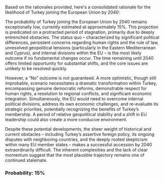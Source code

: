 Based on the rationales provided, here's a consolidated rationale for the likelihood of Turkey joining the European Union by 2040:

The probability of Turkey joining the European Union by 2040 remains exceptionally low, currently estimated at approximately 15%. This projection is predicated on a protracted period of stagnation, primarily due to deeply entrenched obstacles. The status quo – characterized by significant political differences, persistent concerns regarding human rights and the rule of law, unresolved geopolitical tensions (particularly in the Eastern Mediterranean and Cyprus), and internal divisions within the EU – is the most likely outcome if no fundamental changes occur. The time remaining until 2040 offers limited opportunity for substantial shifts, and the core issues are unlikely to be resolved quickly.

However, a “No” outcome is not guaranteed. A more optimistic, though still improbable, scenario necessitates a dramatic transformation within Turkey, encompassing genuine democratic reforms, demonstrable respect for human rights, a resolution to regional conflicts, and significant economic integration. Simultaneously, the EU would need to overcome internal political divisions, address its own economic challenges, and re-evaluate its strategic priorities, potentially recognizing the benefits of Turkey’s membership. A period of relative geopolitical stability and a shift in EU leadership could also create a more conducive environment.

Despite these potential developments, the sheer weight of historical and current obstacles – including Turkey’s assertive foreign policy, its ongoing disputes with neighboring countries, and the deeply rooted skepticism within many EU member states – makes a successful accession by 2040 extraordinarily difficult. The inherent complexities and the lack of clear momentum suggest that the most plausible trajectory remains one of continued stalemate.

### Probability: 15%